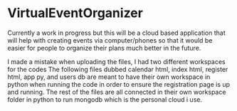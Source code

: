 # VirtualEventOrganizer
Currently a work in progress but this will be a cloud based application that will help with creating events via computer/phones so that it would be easier for people to organize their plans much better in the future.

I made a mistake when uploading the files, I had two different workspaces for the codes
The following files dubbed calendar html, index html, register html, app py, and users db are meant to have their own workspace in python when running the code in order to ensure the registration page is up and running.
The rest of the files are all connected in their own workspace folder in python to run mongodb which is the personal cloud i use.
